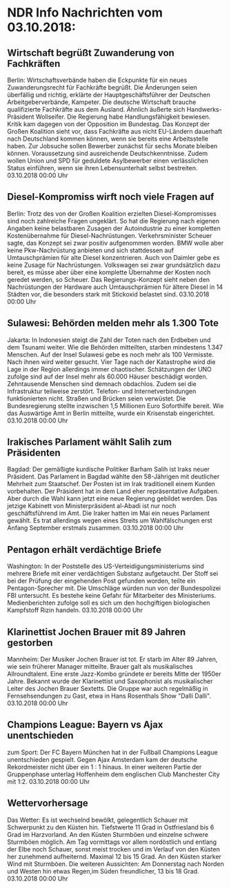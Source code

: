 # NDR Info Nachrichten vom 03.10.2018:


## Wirtschaft begrüßt Zuwanderung von Fachkräften
Berlin:        Wirtschaftsverbände haben die Eckpunkte für ein neues Zuwanderungsrecht für Fachkräfte begrüßt. Die Änderungen seien überfällig und richtig, erklärte der Hauptgeschäftsführer der Deutschen Arbeitgeberverbände, Kampeter. Die deutsche Wirtschaft brauche qualifizierte Fachkräfte aus dem Ausland. Ähnlich äußerte sich Handwerks-Präsident Wollseifer. Die Regierung habe Handlungsfähigkeit bewiesen. Kritik kam dagegen von der Opposition im Bundestag. Das Konzept der Großen Koalition sieht vor, dass Fachkräfte aus nicht EU-Ländern dauerhaft nach Deutschland kommen können, wenn sie bereits eine Arbeitsstelle haben. Zur Jobsuche sollen Bewerber zunächst für sechs Monate bleiben können. Voraussetzung sind ausreichende Deutschkenntnisse. Zudem wollen Union und SPD für geduldete Asylbewerber einen verlässlichen Status einführen, wenn sie ihren Lebensunterhalt selbst bestreiten. 03.10.2018 00:00 Uhr 

## Diesel-Kompromiss wirft noch viele Fragen auf
Berlin:    Trotz des von der Großen Koalition erzielten Diesel-Kompromisses sind noch zahlreiche Fragen ungeklärt. So hat die Regierung nach eigenen Angaben keine belastbaren Zusagen der Autoindustrie zu einer kompletten Kostenübernahme für Diesel-Nachrüstungen. Verkehrsminister Scheuer sagte, das Konzept sei zwar positiv aufgenommen worden. BMW wolle aber keine Pkw-Nachrüstung anbieten und sich stattdessen auf Umtauschprämien für alte Diesel konzentrieren. Auch von Daimler gebe es keine Zusage für Nachrüstungen. Volkswagen sei zwar grundsätzlich dazu bereit, es müsse aber über eine komplette Übernahme der Kosten noch geredet werden, so Scheuer. Das Regierungs-Konzept sieht neben den Nachrüstungen der Hardware auch Umtauschprämien für ältere Diesel in 14 Städten vor, die besonders stark mit Stickoxid belastet sind. 03.10.2018 00:00 Uhr 

## Sulawesi: Behörden melden mehr als 1.300 Tote
Jakarta: In Indonesien steigt die Zahl der Toten nach den Erdbeben und dem Tsunami weiter. Wie die Behörden mitteilten, starben mindestens 1.347 Menschen. Auf der Insel Sulawesi gebe es noch mehr als 100 Vermisste. Nach ihnen wird weiter gesucht. Vier Tage nach der Katastrophe wird die Lage in der Region allerdings immer chaotischer. Schätzungen der UNO zufolge sind auf der Insel mehr als 60.000 Häuser beschädigt worden. Zehntausende Menschen sind demnach obdachlos. Zudem sei die Infrastruktur teilweise zerstört. Telefon- und Internetverbindungen funktionierten nicht. Straßen und Brücken seien verwüstet. Die Bundesregierung stellte inzwischen 1,5 Millionen Euro Soforthilfe bereit. Wie das Auswärtige Amt in Berlin mitteilte, wurde ein Krisenstab eingerichtet. 03.10.2018 00:00 Uhr 

## Irakisches Parlament wählt Salih zum Präsidenten
Bagdad: Der gemäßigte kurdische Politiker Barham Salih ist Iraks neuer Präsident. Das Parlament in Bagdad wählte den 58-Jährigen mit deutlicher Mehrheit zum Staatschef. Der Posten ist im Irak traditionell einem Kurden vorbehalten. Der Präsident hat in dem Land eher repräsentative Aufgaben. Aber durch die Wahl kann jetzt eine neue Regierung gebildet werden. Das jetzige Kabinett von Ministerpräsident al-Abadi ist nur noch geschäftsführend im Amt. Die Iraker hatten im Mai ein neues Parlament gewählt. Es trat allerdings wegen eines Streits um Wahlfälschungen erst Anfang September erstmals zusammen. 03.10.2018 00:00 Uhr 

## Pentagon erhält verdächtige Briefe
Washington: In der Poststelle des US-Verteidigungsministeriums sind mehrere Briefe mit einer verdächtigen Substanz aufgetaucht. Der Stoff sei bei der Prüfung der eingehenden Post gefunden worden, teilte ein Pentagon-Sprecher mit. Die Umschläge würden nun von der Bundespolizei FBI untersucht. Es bestehe keine Gefahr für Mitarbeiter des Ministeriums. Medienberichten zufolge soll es sich um den hochgiftigen biologischen Kampfstoff Rizin handeln. 03.10.2018 00:00 Uhr 

## Klarinettist Jochen Brauer mit 89 Jahren gestorben
Mannheim: Der Musiker Jochen Brauer ist tot. Er starb im Alter 89 Jahren, wie sein früherer Manager mitteilte. Brauer galt als musikalisches Allroundtalent. Eine erste Jazz-Kombo gründete er bereits Mitte der 1950er Jahre. Bekannt wurde der Klarinettist und Saxophonist als musikalischer Leiter des Jochen Brauer Sextetts. Die Gruppe war auch regelmäßig in Fernsehsendungen zu Gast, etwa in Hans Rosenthals Show "Dalli Dalli". 03.10.2018 00:00 Uhr 

## Champions League: Bayern vs Ajax unentschieden
zum Sport: Der FC Bayern München hat in der Fußball Champions League unentschieden gespielt. Gegen Ajax Amsterdam kam der deutsche Rekordmeister nicht über ein 1 : 1 hinaus. In einer weiteren Partie der Gruppenphase unterlag Hoffenheim dem englischen Club Manchester City mit 1:2. 03.10.2018 00:00 Uhr 

## Wettervorhersage
Das Wetter: Es ist wechselnd bewölkt, gelegentlich Schauer mit Schwerpunkt zu den Küsten hin. Tiefstwerte 11 Grad in Ostfriesland bis 6 Grad im Harzvorland. An den Küsten Sturmböen und einzelne schwere Sturmböen möglich. Am Tag vormittags vor allem nordöstlich und entlang der Elbe noch Schauer, sonst meist trocken und im Verlauf von den Küsten her zunehmend aufheiternd. Maximal 12 bis 15 Grad. An den Küsten starker Wind mit Sturmböen. Die weiteren Aussichten: Am Donnerstag nach Norden und Westen hin etwas Regen,im Süden freundlicher, 13 bis 18 Grad. 03.10.2018 00:00 Uhr 
